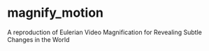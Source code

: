# magnify_motion
A reproduction of Eulerian Video Magnification for Revealing Subtle Changes in the World
